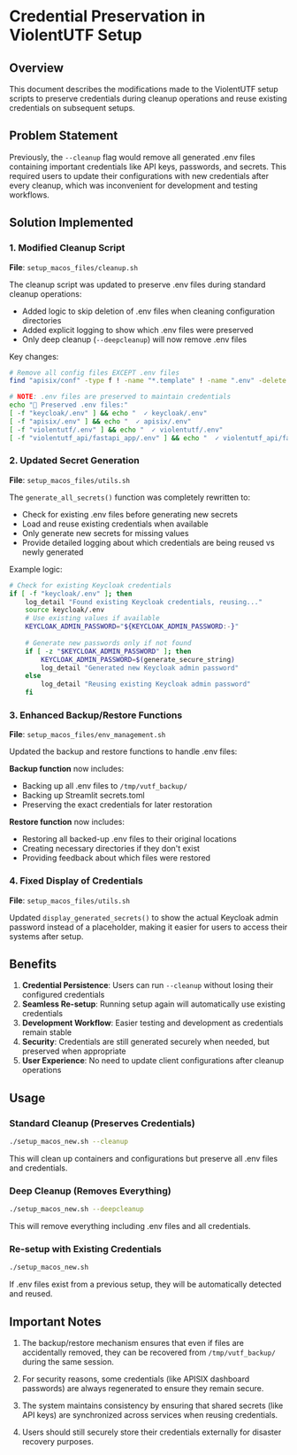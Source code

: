 # Credential Preservation in ViolentUTF Setup

## Overview
This document describes the modifications made to the ViolentUTF setup scripts to preserve credentials during cleanup operations and reuse existing credentials on subsequent setups.

## Problem Statement
Previously, the `--cleanup` flag would remove all generated .env files containing important credentials like API keys, passwords, and secrets. This required users to update their configurations with new credentials after every cleanup, which was inconvenient for development and testing workflows.

## Solution Implemented

### 1. Modified Cleanup Script
**File**: `setup_macos_files/cleanup.sh`

The cleanup script was updated to preserve .env files during standard cleanup operations:
- Added logic to skip deletion of .env files when cleaning configuration directories
- Added explicit logging to show which .env files were preserved
- Only deep cleanup (`--deepcleanup`) will now remove .env files

Key changes:
```bash
# Remove all config files EXCEPT .env files
find "apisix/conf" -type f ! -name "*.template" ! -name ".env" -delete 2>/dev/null || true

# NOTE: .env files are preserved to maintain credentials
echo "📝 Preserved .env files:"
[ -f "keycloak/.env" ] && echo "  ✓ keycloak/.env"
[ -f "apisix/.env" ] && echo "  ✓ apisix/.env"
[ -f "violentutf/.env" ] && echo "  ✓ violentutf/.env"
[ -f "violentutf_api/fastapi_app/.env" ] && echo "  ✓ violentutf_api/fastapi_app/.env"
```

### 2. Updated Secret Generation
**File**: `setup_macos_files/utils.sh`

The `generate_all_secrets()` function was completely rewritten to:
- Check for existing .env files before generating new secrets
- Load and reuse existing credentials when available
- Only generate new secrets for missing values
- Provide detailed logging about which credentials are being reused vs newly generated

Example logic:
```bash
# Check for existing Keycloak credentials
if [ -f "keycloak/.env" ]; then
    log_detail "Found existing Keycloak credentials, reusing..."
    source keycloak/.env
    # Use existing values if available
    KEYCLOAK_ADMIN_PASSWORD="${KEYCLOAK_ADMIN_PASSWORD:-}"
    
    # Generate new passwords only if not found
    if [ -z "$KEYCLOAK_ADMIN_PASSWORD" ]; then
        KEYCLOAK_ADMIN_PASSWORD=$(generate_secure_string)
        log_detail "Generated new Keycloak admin password"
    else
        log_detail "Reusing existing Keycloak admin password"
    fi
```

### 3. Enhanced Backup/Restore Functions
**File**: `setup_macos_files/env_management.sh`

Updated the backup and restore functions to handle .env files:

**Backup function** now includes:
- Backing up all .env files to `/tmp/vutf_backup/`
- Backing up Streamlit secrets.toml
- Preserving the exact credentials for later restoration

**Restore function** now includes:
- Restoring all backed-up .env files to their original locations
- Creating necessary directories if they don't exist
- Providing feedback about which files were restored

### 4. Fixed Display of Credentials
**File**: `setup_macos_files/utils.sh`

Updated `display_generated_secrets()` to show the actual Keycloak admin password instead of a placeholder, making it easier for users to access their systems after setup.

## Benefits

1. **Credential Persistence**: Users can run `--cleanup` without losing their configured credentials
2. **Seamless Re-setup**: Running setup again will automatically use existing credentials
3. **Development Workflow**: Easier testing and development as credentials remain stable
4. **Security**: Credentials are still generated securely when needed, but preserved when appropriate
5. **User Experience**: No need to update client configurations after cleanup operations

## Usage

### Standard Cleanup (Preserves Credentials)
```bash
./setup_macos_new.sh --cleanup
```
This will clean up containers and configurations but preserve all .env files and credentials.

### Deep Cleanup (Removes Everything)
```bash
./setup_macos_new.sh --deepcleanup
```
This will remove everything including .env files and all credentials.

### Re-setup with Existing Credentials
```bash
./setup_macos_new.sh
```
If .env files exist from a previous setup, they will be automatically detected and reused.

## Important Notes

1. The backup/restore mechanism ensures that even if files are accidentally removed, they can be recovered from `/tmp/vutf_backup/` during the same session.

2. For security reasons, some credentials (like APISIX dashboard passwords) are always regenerated to ensure they remain secure.

3. The system maintains consistency by ensuring that shared secrets (like API keys) are synchronized across services when reusing credentials.

4. Users should still securely store their credentials externally for disaster recovery purposes.